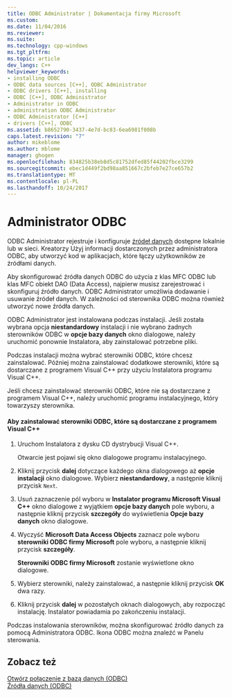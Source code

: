 ```yaml
---
title: ODBC Administrator | Dokumentacja firmy Microsoft
ms.custom: 
ms.date: 11/04/2016
ms.reviewer: 
ms.suite: 
ms.technology: cpp-windows
ms.tgt_pltfrm: 
ms.topic: article
dev_langs: C++
helpviewer_keywords:
- installing ODBC
- ODBC data sources [C++], ODBC Administrator
- ODBC drivers [C++], installing
- ODBC [C++], ODBC Administrator
- Administrator in ODBC
- administration ODBC Administrator
- ODBC Administrator [C++]
- drivers [C++], ODBC
ms.assetid: b8652790-3437-4e7d-bc83-6ea6981f008b
caps.latest.revision: "7"
author: mikeblome
ms.author: mblome
manager: ghogen
ms.openlocfilehash: 834825b38eb8d5c81752dfed85f44202fbce3299
ms.sourcegitcommit: ebec1d449f2bd98aa851667c2bfeb7e27ce657b2
ms.translationtype: MT
ms.contentlocale: pl-PL
ms.lasthandoff: 10/24/2017
---
```

# <a name="odbc-administrator"></a>Administrator ODBC
ODBC Administrator rejestruje i konfiguruje [źródeł danych](../../data/odbc/data-source-odbc.md) dostępne lokalnie lub w sieci. Kreatorzy Użyj informacji dostarczonych przez administratora ODBC, aby utworzyć kod w aplikacjach, które łączy użytkowników ze źródłami danych.  
  
 Aby skonfigurować źródła danych ODBC do użycia z klas MFC ODBC lub klas MFC obiekt DAO (Data Access), najpierw musisz zarejestrować i skonfiguruj źródło danych. ODBC Administrator umożliwia dodawanie i usuwanie źródeł danych. W zależności od sterownika ODBC można również utworzyć nowe źródła danych.  
  
 ODBC Administrator jest instalowana podczas instalacji. Jeśli została wybrana opcja **niestandardowy** instalacji i nie wybrano żadnych sterowników ODBC w **opcje bazy danych** okno dialogowe, należy uruchomić ponownie Instalatora, aby zainstalować potrzebne pliki.  
  
 Podczas instalacji można wybrać sterowniki ODBC, które chcesz zainstalować. Później można zainstalować dodatkowe sterowniki, które są dostarczane z programem Visual C++ przy użyciu Instalatora programu Visual C++.  
  
 Jeśli chcesz zainstalować sterowniki ODBC, które nie są dostarczane z programem Visual C++, należy uruchomić programu instalacyjnego, który towarzyszy sterownika.  
  
#### <a name="to-install-odbc-drivers-that-ship-with-visual-c"></a>Aby zainstalować sterowniki ODBC, które są dostarczane z programem Visual C++  
  
1.  Uruchom Instalatora z dysku CD dystrybucji Visual C++.  
  
     Otwarcie jest pojawi się okno dialogowe programu instalacyjnego.  
  
2.  Kliknij przycisk **dalej** dotyczące każdego okna dialogowego aż **opcje instalacji** okno dialogowe. Wybierz **niestandardowy**, a następnie kliknij przycisk `Next`.  
  
3.  Usuń zaznaczenie pól wyboru w **Instalator programu Microsoft Visual C++** okno dialogowe z wyjątkiem **opcje bazy danych** pole wyboru, a następnie kliknij przycisk **szczegóły** do wyświetlenia **Opcje bazy danych** okno dialogowe.  
  
4.  Wyczyść **Microsoft Data Access Objects** zaznacz pole wyboru **sterowniki ODBC firmy Microsoft** pole wyboru, a następnie kliknij przycisk **szczegóły**.  
  
     **Sterowniki ODBC firmy Microsoft** zostanie wyświetlone okno dialogowe.  
  
5.  Wybierz sterowniki, należy zainstalować, a następnie kliknij przycisk **OK** dwa razy.  
  
6.  Kliknij przycisk **dalej** w pozostałych oknach dialogowych, aby rozpocząć instalację. Instalator powiadamia po zakończeniu instalacji.  
  
 Podczas instalowania sterowników, można skonfigurować źródło danych za pomocą Administratora ODBC. Ikona ODBC można znaleźć w Panelu sterowania.  
  
## <a name="see-also"></a>Zobacz też  
 [Otwórz połączenie z bazą danych (ODBC)](../../data/odbc/open-database-connectivity-odbc.md)   
 [Źródła danych (ODBC)](../../data/odbc/data-source-odbc.md)